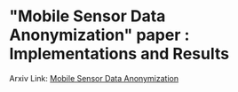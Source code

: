 
# "Mobile Sensor Data Anonymization" paper : Implementations and Results

Arxiv Link: [Mobile Sensor Data Anonymization]()
